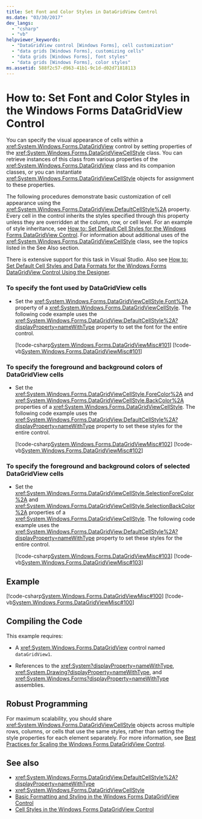 ```yaml
---
title: Set Font and Color Styles in DataGridView Control
ms.date: "03/30/2017"
dev_langs: 
  - "csharp"
  - "vb"
helpviewer_keywords: 
  - "DataGridView control [Windows Forms], cell customization"
  - "data grids [Windows Forms], customizing cells"
  - "data grids [Windows Forms], font styles"
  - "data grids [Windows Forms], color styles"
ms.assetid: 588f2c57-d963-41b1-9c1d-d02d71818113
---
```

# How to: Set Font and Color Styles in the Windows Forms DataGridView Control
You can specify the visual appearance of cells within a <xref:System.Windows.Forms.DataGridView> control by setting properties of the <xref:System.Windows.Forms.DataGridViewCellStyle> class. You can retrieve instances of this class from various properties of the <xref:System.Windows.Forms.DataGridView> class and its companion classes, or you can instantiate <xref:System.Windows.Forms.DataGridViewCellStyle> objects for assignment to these properties.  
  
 The following procedures demonstrate basic customization of cell appearance using the <xref:System.Windows.Forms.DataGridView.DefaultCellStyle%2A> property. Every cell in the control inherits the styles specified through this property unless they are overridden at the column, row, or cell level. For an example of style inheritance, see [How to: Set Default Cell Styles for the Windows Forms DataGridView Control](how-to-set-default-cell-styles-for-the-windows-forms-datagridview-control.md). For information about additional uses of the <xref:System.Windows.Forms.DataGridViewCellStyle> class, see the topics listed in the See Also section.  
  
 There is extensive support for this task in Visual Studio.  Also see [How to: Set Default Cell Styles and Data Formats for the Windows Forms DataGridView Control Using the Designer](default-cell-styles-datagridview.md).  
  
### To specify the font used by DataGridView cells  
  
- Set the <xref:System.Windows.Forms.DataGridViewCellStyle.Font%2A> property of a <xref:System.Windows.Forms.DataGridViewCellStyle>. The following code example uses the <xref:System.Windows.Forms.DataGridView.DefaultCellStyle%2A?displayProperty=nameWithType> property to set the font for the entire control.  
  
     [!code-csharp[System.Windows.Forms.DataGridViewMisc#101](~/samples/snippets/csharp/VS_Snippets_Winforms/System.Windows.Forms.DataGridViewMisc/CS/datagridviewmisc.cs#101)]
     [!code-vb[System.Windows.Forms.DataGridViewMisc#101](~/samples/snippets/visualbasic/VS_Snippets_Winforms/System.Windows.Forms.DataGridViewMisc/VB/datagridviewmisc.vb#101)]  
  
### To specify the foreground and background colors of DataGridView cells  
  
- Set the <xref:System.Windows.Forms.DataGridViewCellStyle.ForeColor%2A> and <xref:System.Windows.Forms.DataGridViewCellStyle.BackColor%2A> properties of a <xref:System.Windows.Forms.DataGridViewCellStyle>. The following code example uses the <xref:System.Windows.Forms.DataGridView.DefaultCellStyle%2A?displayProperty=nameWithType> property to set these styles for the entire control.  
  
     [!code-csharp[System.Windows.Forms.DataGridViewMisc#102](~/samples/snippets/csharp/VS_Snippets_Winforms/System.Windows.Forms.DataGridViewMisc/CS/datagridviewmisc.cs#102)]
     [!code-vb[System.Windows.Forms.DataGridViewMisc#102](~/samples/snippets/visualbasic/VS_Snippets_Winforms/System.Windows.Forms.DataGridViewMisc/VB/datagridviewmisc.vb#102)]  
  
### To specify the foreground and background colors of selected DataGridView cells  
  
- Set the <xref:System.Windows.Forms.DataGridViewCellStyle.SelectionForeColor%2A> and <xref:System.Windows.Forms.DataGridViewCellStyle.SelectionBackColor%2A> properties of a <xref:System.Windows.Forms.DataGridViewCellStyle>. The following code example uses the <xref:System.Windows.Forms.DataGridView.DefaultCellStyle%2A?displayProperty=nameWithType> property to set these styles for the entire control.  
  
     [!code-csharp[System.Windows.Forms.DataGridViewMisc#103](~/samples/snippets/csharp/VS_Snippets_Winforms/System.Windows.Forms.DataGridViewMisc/CS/datagridviewmisc.cs#103)]
     [!code-vb[System.Windows.Forms.DataGridViewMisc#103](~/samples/snippets/visualbasic/VS_Snippets_Winforms/System.Windows.Forms.DataGridViewMisc/VB/datagridviewmisc.vb#103)]  
  
## Example  
 [!code-csharp[System.Windows.Forms.DataGridViewMisc#100](~/samples/snippets/csharp/VS_Snippets_Winforms/System.Windows.Forms.DataGridViewMisc/CS/datagridviewmisc.cs#100)]
 [!code-vb[System.Windows.Forms.DataGridViewMisc#100](~/samples/snippets/visualbasic/VS_Snippets_Winforms/System.Windows.Forms.DataGridViewMisc/VB/datagridviewmisc.vb#100)]  
  
## Compiling the Code  
 This example requires:  
  
- A <xref:System.Windows.Forms.DataGridView> control named `dataGridView1`.  
  
- References to the <xref:System?displayProperty=nameWithType>, <xref:System.Drawing?displayProperty=nameWithType>, and <xref:System.Windows.Forms?displayProperty=nameWithType> assemblies.  
  
## Robust Programming  
 For maximum scalability, you should share <xref:System.Windows.Forms.DataGridViewCellStyle> objects across multiple rows, columns, or cells that use the same styles, rather than setting the style properties for each element separately. For more information, see [Best Practices for Scaling the Windows Forms DataGridView Control](best-practices-for-scaling-the-windows-forms-datagridview-control.md).  
  
## See also

- <xref:System.Windows.Forms.DataGridView.DefaultCellStyle%2A?displayProperty=nameWithType>
- <xref:System.Windows.Forms.DataGridViewCellStyle>
- [Basic Formatting and Styling in the Windows Forms DataGridView Control](basic-formatting-and-styling-in-the-windows-forms-datagridview-control.md)
- [Cell Styles in the Windows Forms DataGridView Control](cell-styles-in-the-windows-forms-datagridview-control.md)
